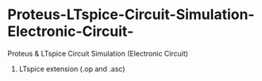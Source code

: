 # Proteus-LTspice-Circuit-Simulation-Electronic-Circuit-
Proteus &amp; LTspice Circuit Simulation (Electronic Circuit) 
1. LTspice extension (.op and .asc)
